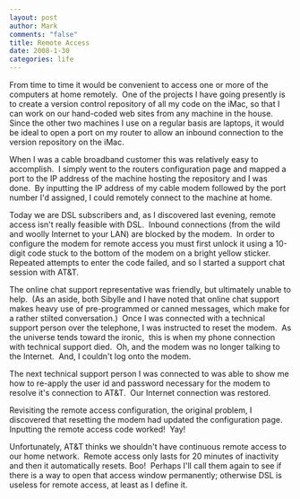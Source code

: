 ```yaml
--- 
layout: post
author: Mark
comments: "false"
title: Remote Access
date: 2008-1-30
categories: life
---
```

From time to time it would be convenient to access one or more of the computers at home remotely.  One of the projects I have going presently is to create a version control repository of all my code on the iMac, so that I can work on our hand-coded web sites from any machine in the house.  Since the other two machines I use on a regular basis are laptops, it would be ideal to open a port on my router to allow an inbound connection to the version repository on the iMac.

When I was a cable broadband customer this was relatively easy to accomplish.  I simply went to the routers configuration page and mapped a port to the IP address of the machine hosting the repository and I was done.  By inputting the IP address of my cable modem followed by the port number I'd assigned, I could remotely connect to the machine at home.

Today we are DSL subscribers and, as I discovered last evening, remote access isn't really feasible with DSL.  Inbound connections (from the wild and woolly Internet to your LAN) are blocked by the modem.  In order to configure the modem for remote access you must first unlock it using a 10-digit code stuck to the bottom of the modem on a bright yellow sticker.  Repeated attempts to enter the code failed, and so I started a support chat session with AT&amp;T.

The online chat support representative was friendly, but ultimately unable to help.  (As an aside, both Sibylle and I have noted that online chat support makes heavy use of pre-programmed or canned messages, which make for a rather stilted conversation.)  Once I was connected with a technical support person over the telephone, I was instructed to reset the modem.  As the universe tends toward the ironic,  this is when my phone connection with technical support died.  Oh, and the modem was no longer talking to the Internet.  And, I couldn't log onto the modem.

The next technical support person I was connected to was able to show me how to re-apply the user id and password necessary for the modem to resolve it's connection to AT&amp;T.  Our Internet connection was restored.

Revisiting the remote access configuration, the original problem, I discovered that resetting the modem had updated the configuration page.  Inputting the remote access code worked!  Yay!

Unfortunately, AT&amp;T thinks we shouldn't have continuous remote access to our home network.  Remote access only lasts for 20 minutes of inactivity and then it automatically resets. Boo!  Perhaps I'll call them again to see if there is a way to open that access window permanently; otherwise DSL is useless for remote access, at least as I define it.
